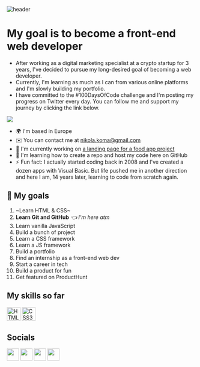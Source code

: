 ![header](https://capsule-render.vercel.app/api?type=soft&color=gradient&height=150&section=header&text=Hello%20World%20👋%20I'm%20Nick&fontSize=70)

# My goal is to become a front-end web developer

* After working as a digital marketing specialist at a crypto startup for 3 years, I've decided to pursue my long-desired goal of becoming a web developer. 
* Currently, I'm learning as much as I can from various online platforms and I'm slowly building my portfolio. 
* I have committed to the #100DaysOfCode challenge and I'm posting my progress on Twitter every day. You can follow me and support my journey by clicking the link below.

<a href="https://www.twitter.com/kom42ec" target="_blank" rel="noreferrer"><img
src="https://img.shields.io/twitter/follow/kom42ec?logo=twitter&style=for-the-badge&color=0891b2&labelColor=1c1917"
/></a>

* 🌍  I'm based in Europe
* ✉️  You can contact me at [nikola.koma@gmail.com](mailto:nikola.koma@gmail.com)
* 🚀  I'm currently working on [a landing page for a food app project](http://https://omnifood-kom42ec.netlify.app/)
* 🧠  I'm learning how to create a repo and host my code here on GitHub
* ⚡  Fun fact: I actually started coding back in 2008 and I've created a dozen apps with Visual Basic. But life pushed me in another direction and here I am, 14 years later, learning to code from scratch again.


## 🎯 My goals
1. ~Learn HTML & CSS~ 
2. **Learn Git and GitHub** *👈 I'm here atm*
3. Learn vanilla JavaScript
4. Build a bunch of project
5. Learn a CSS framework
6. Learn a JS framework
7. Build a portfolio
8. Find an internship as a front-end web dev
9. Start a career in tech
10. Build a product for fun
11. Get featured on ProductHunt

## My skills so far

<p align="left">
<a href="https://developer.mozilla.org/en-US/docs/Glossary/HTML5" target="_blank" rel="noreferrer"><img src="https://raw.githubusercontent.com/danielcranney/readme-generator/main/public/icons/skills/html5-colored.svg" width="36" height="36" alt="HTML5" /></a>
<a href="https://www.w3.org/TR/CSS/#css" target="_blank" rel="noreferrer"><img src="https://raw.githubusercontent.com/danielcranney/readme-generator/main/public/icons/skills/css3-colored.svg" width="36" height="36" alt="CSS3" /></a>
</p>

## Socials

<p align="left"> <a href="https://www.codepen.io/kom42ec" target="_blank" rel="noreferrer"><img src="https://raw.githubusercontent.com/danielcranney/readme-generator/main/public/icons/socials/codepen.svg" width="32" height="32" /></a> <a href="https://www.github.com/kom42ec" target="_blank" rel="noreferrer"><img src="https://raw.githubusercontent.com/danielcranney/readme-generator/main/public/icons/socials/github.svg" width="32" height="32" /></a> <a href="https://www.linkedin.com/in/nikolakomazec" target="_blank" rel="noreferrer"><img src="https://raw.githubusercontent.com/danielcranney/readme-generator/main/public/icons/socials/linkedin.svg" width="32" height="32" /></a> <a href="https://www.twitter.com/kom42ec" target="_blank" rel="noreferrer"><img src="https://raw.githubusercontent.com/danielcranney/readme-generator/main/public/icons/socials/twitter.svg" width="32" height="32" /></a></p>

